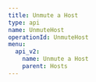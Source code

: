 ```yaml
---
title: Unmute a Host
type: api
name: UnmuteHost
operationId: UnmuteHost
menu:
  api_v2:
    name: Unmute a Host
    parent: Hosts
---
```

